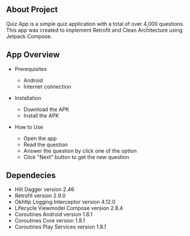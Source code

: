 ## About Project <br />
Quiz App is a simple quiz application with a total of over 4,000 questions. This app was created to implement Retrofit and Clean Architecture using Jetpack Compose.

## App Overview <br />
- Prerequisites
  - Android
  - Internet connection

- Installation
  - Download the APK
  - Install the APK
 
- How to Use
  - Open the app
  - Read the question
  - Answer the question by click one of the option
  - Click "Next" button to get the new question
 
## Dependecies <br />
  - Hilt Dagger version 2.46
  - Retrofit version 2.9.0
  - Okhttp Logging Interceptor version 4.12.0
  - Lifecycle Viewmodel Compose version 2.8.4
  - Coroutines Android version 1.8.1
  - Coroutines Core version 1.8.1
  - Coroutines Play Services version 1.8.1
